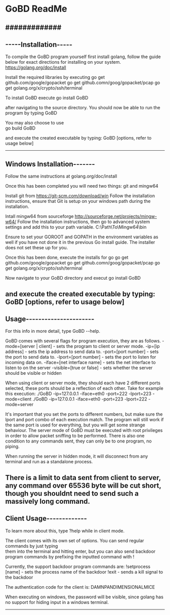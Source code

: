 # GoBD ReadMe
#############
----------------------
-----Installation-----
----------------------

To compile the GoBD program yourself first install golang, follow the guide below for exact directions for installing on your system.
	https://golang.org/doc/install

Install the required libraries by executing
	go get github.com/google/gopacket
	go get github.comn/goog/gopacket/pcap
	go get golang.org/x/crypto/ssh/terminal

To install GoBD execute
	go install GoBD 

after navigating to the source directory. You should now be able to run the program by typing 
	GoBD

You may also choose to use  
	go build GoBD 

and execute the created executable by typing:
	GoBD [options, refer to usage below]

---------------------------
Windows Installation-------
---------------------------

Follow the same instructions at golang.org/doc/install

Once this has been completed you will need two things: git and mingw64

Install git from 
	https://git-scm.com/download/win
Follow the installation instructions, ensure that Git is setup 
on your windows path during the installation.

Intall mingw64 from sourceforge
	http://sourceforge.net/projects/mingw-w64/
Follow the installation instructions, then go to advanced system settings and add
this to your path variable.
	C:\Path\To\Mingw64\bin

Ensure to set your GOROOT and GOPATH in the environment variables as well if you have not done
it in the previous Go install guide. The installer does not set these up for you.

Once this has been done, execute the installs for go
	go get github.com/google/gopacket
	go get github.comn/goog/gopacket/pcap
	go get golang.org/x/crypto/ssh/terminal

Now navigate to your GoBD directory and execut
	go install GoBD

and execute the created executable by typing:
	GoBD [options, refer to usage below]
---------------------------
Usage----------------------
---------------------------

For this info in more detail, type GoBD --help.

GoBD comes with several flags for program execution, they are as follows.
    -mode=[server | client] - sets the program to client or server mode.
    -ip=[ip address] - sets the ip address to send data to.
    -port=[port number] - sets the port to send data to.
    -lport=[port number] - sets the port to listen for incoming data on.
    -iface=[net interface name] - sets the net interface to listen to on the server
    -visible=[true or false] - sets whether the server should be visible or hidden

When using client or server mode, they should each have 2 different ports selected, these ports should be a reflection of each other. Take for example this execution:
    ./GoBD -ip=127.0.0.1 -iface=eth0 -port=222 -lport=223 -mode=client
    ./GoBD -ip=127.0.0.1 -iface=eth0 -port=223 -lport=222 -mode=server

It's important that you set the ports to different numbers, but make sure the lport and port combo of each execution match. The program will still work if the same port is used for everything, but you will get some strange behaviour. The server mode of GoBD must be executed with root privileges in order to allow packet sniffing to be performed. There is also one condition to any commands sent, they can only be to one program, no piping.

When running the server in hidden mode, it will disconnect from any terminal and run as a standalone
process.

There is a limit to data sent from client to server, any command over 65536 byte will be cut short,
though you shouldnt need to send such a massively long command.
-------------------------
Client Usage-------------
-------------------------

To learn more about this, type ?help while in client mode.

The client comes with its own set of options. You can send regular commands by just typing	
them into the terminal and hitting enter, but you can also send backdoor program commands by
prefixing the inputted command with ! 

Currently, the support backdoor program commands are:
	!setprocess [name] - sets the process name of the backdoor
	!exit - sends a kill signal to the backdoor

The authentication code for the client is: DAMNPANDIMENSIONALMICE

When executing on windows, the password will be visible, since golang has no support for hiding input
in a windows terminal.

-------------------------
